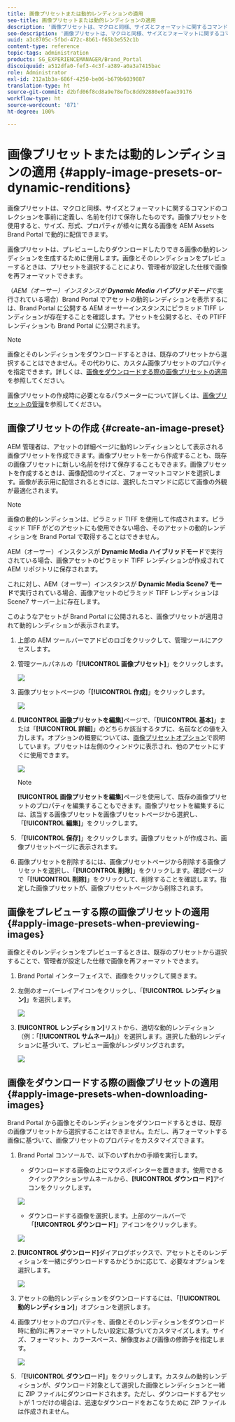 ```yaml
---
title: 画像プリセットまたは動的レンディションの適用
seo-title: 画像プリセットまたは動的レンディションの適用
description: '画像プリセットは、マクロと同様、サイズとフォーマットに関するコマンドのコレクションを事前に定義し、名前を付けて保存したものです。画像プリセットを使用すると、サイズ、形式、プロパティが様々に異なる画像を AEM Assets Brand Portal で動的に配信できます。 '
seo-description: '画像プリセットは、マクロと同様、サイズとフォーマットに関するコマンドのコレクションを事前に定義し、名前を付けて保存したものです。画像プリセットを使用すると、サイズ、形式、プロパティが様々に異なる画像を AEM Assets Brand Portal で動的に配信できます。 '
uuid: a3c8705c-5fbd-472c-8b61-f65b3e552c1b
content-type: reference
topic-tags: administration
products: SG_EXPERIENCEMANAGER/Brand_Portal
discoiquuid: a512dfa0-fef3-4c3f-a389-a0a3a7415bac
role: Administrator
exl-id: 212a1b3a-686f-4250-be06-b679b6039887
translation-type: ht
source-git-commit: d2bfd06f8cd8a9e78efbc8dd92880e0faae39176
workflow-type: ht
source-wordcount: '871'
ht-degree: 100%

---
```


# 画像プリセットまたは動的レンディションの適用 {#apply-image-presets-or-dynamic-renditions}

画像プリセットは、マクロと同様、サイズとフォーマットに関するコマンドのコレクションを事前に定義し、名前を付けて保存したものです。画像プリセットを使用すると、サイズ、形式、プロパティが様々に異なる画像を AEM Assets Brand Portal で動的に配信できます。

画像プリセットは、プレビューしたりダウンロードしたりできる画像の動的レンディションを生成するために使用します。画像とそのレンディションをプレビューするときは、プリセットを選択することにより、管理者が設定した仕様で画像を再フォーマットできます。

（*AEM（オーサー）インスタンスが **Dynamic Media ハイブリッドモード***で実行されている場合）Brand Portal でアセットの動的レンディションを表示するには、Brand Portal に公開する AEM オーサーインスタンスにピラミッド TIFF レンディションが存在することを確認します。アセットを公開すると、その PTIFF レンディションも Brand Portal に公開されます。

>[!NOTE]
>
>画像とそのレンディションをダウンロードするときは、既存のプリセットから選択することはできません。その代わりに、カスタム画像プリセットのプロパティを指定できます。詳しくは、[画像をダウンロードする際の画像プリセットの適用](../using/brand-portal-image-presets.md#main-pars-text-1403412644)を参照してください。


画像プリセットの作成時に必要となるパラメーターについて詳しくは、[画像プリセットの管理](https://docs.adobe.com/docs/en/AEM/6-0/administer/integration/dynamic-media/image-presets.html)を参照してください。

## 画像プリセットの作成 {#create-an-image-preset}

AEM 管理者は、アセットの詳細ページに動的レンディションとして表示される画像プリセットを作成できます。画像プリセットを一から作成することも、既存の画像プリセットに新しい名前を付けて保存することもできます。画像プリセットを作成するときは、画像配信のサイズと、フォーマットコマンドを選択します。画像が表示用に配信されるときには、選択したコマンドに応じて画像の外観が最適化されます。

>[!NOTE]
>
>画像の動的レンディションは、ピラミッド TIFF を使用して作成されます。ピラミッド TIFF がどのアセットにも使用できない場合、そのアセットの動的レンディションを Brand Portal で取得することはできません。
>
>AEM（オーサー）インスタンスが **Dynamic Media ハイブリッドモード**&#x200B;で実行されている場合、画像アセットのピラミッド TIFF レンディションが作成されて AEM リポジトリに保存されます。
>
>これに対し、AEM（オーサー）インスタンスが **Dynamic Media Scene7 モード**&#x200B;で実行されている場合、画像アセットのピラミッド TIFF レンディションは Scene7 サーバー上に存在します。
>
>このようなアセットが Brand Portal に公開されると、画像プリセットが適用されて動的レンディションが表示されます。


1. 上部の AEM ツールバーでアドビのロゴをクリックして、管理ツールにアクセスします。

1. 管理ツールパネルの「**[!UICONTROL 画像プリセット]**」をクリックします。

   ![](assets/admin-tools-panel-4.png)

1. 画像プリセットページの「**[!UICONTROL 作成]**」をクリックします。

   ![](assets/image_preset_homepage.png)

1. **[!UICONTROL 画像プリセットを編集]**&#x200B;ページで、「**[!UICONTROL 基本]**」または「**[!UICONTROL 詳細]**」のどちらか該当するタブに、名前などの値を入力します。オプションの概要については、[画像プリセットオプション](https://docs.adobe.com/docs/en/AEM/6-0/administer/integration/dynamic-media/image-presets.html#Image%20preset%20options)で説明しています。プリセットは左側のウィンドウに表示され、他のアセットにすぐに使用できます。

   ![](assets/image_preset_create.png)

   >[!NOTE]
   >
   >**[!UICONTROL 画像プリセットを編集]**&#x200B;ページを使用して、既存の画像プリセットのプロパティを編集することもできます。画像プリセットを編集するには、該当する画像プリセットを画像プリセットページから選択し、「**[!UICONTROL 編集]**」をクリックします。

1. 「**[!UICONTROL 保存]**」をクリックします。画像プリセットが作成され、画像プリセットページに表示されます。
1. 画像プリセットを削除するには、画像プリセットページから削除する画像プリセットを選択し、「**[!UICONTROL 削除]**」をクリックします。確認ページで「**[!UICONTROL 削除]**」をクリックして、削除することを確認します。指定した画像プリセットが、画像プリセットページから削除されます。

## 画像をプレビューする際の画像プリセットの適用  {#apply-image-presets-when-previewing-images}

画像とそのレンディションをプレビューするときは、既存のプリセットから選択することで、管理者が設定した仕様で画像を再フォーマットできます。

1. Brand Portal インターフェイスで、画像をクリックして開きます。
1. 左側のオーバーレイアイコンをクリックし、「**[!UICONTROL レンディション]**」を選択します。

   ![](assets/image-preset-previewrenditions.png)

1. **[!UICONTROL レンディション]**&#x200B;リストから、適切な動的レンディション（例：「**[!UICONTROL サムネール]**」）を選択します。選択した動的レンディションに基づいて、プレビュー画像がレンダリングされます。

   ![](assets/image-preset-previewrenditionthumbnail.png)

## 画像をダウンロードする際の画像プリセットの適用 {#apply-image-presets-when-downloading-images}

Brand Portal から画像とそのレンディションをダウンロードするときは、既存の画像プリセットから選択することはできません。ただし、再フォーマットする画像に基づいて、画像プリセットのプロパティをカスタマイズできます。

1. Brand Portal コンソールで、以下のいずれかの手順を実行します。

   * ダウンロードする画像の上にマウスポインターを置きます。使用できるクイックアクションサムネールから、**[!UICONTROL ダウンロード]**&#x200B;アイコンをクリックします。

   ![](assets/downloadsingleasset.png)

   * ダウンロードする画像を選択します。上部のツールバーで「**[!UICONTROL ダウンロード]**」アイコンをクリックします。

   ![](assets/downloadassets.png)

1. **[!UICONTROL ダウンロード]**&#x200B;ダイアログボックスで、アセットとそのレンディションを一緒にダウンロードするかどうかに応じて、必要なオプションを選択します。

   ![](assets/donload-assets-dialog.png)

1. アセットの動的レンディションをダウンロードするには、「**[!UICONTROL 動的レンディション]**」オプションを選択します。
1. 画像プリセットのプロパティを、画像とそのレンディションをダウンロード時に動的に再フォーマットしたい設定に基づいてカスタマイズします。サイズ、フォーマット、カラースペース、解像度および画像の修飾子を指定します。

   ![](assets/dynamicrenditions.png)

1. 「**[!UICONTROL ダウンロード]**」をクリックします。カスタムの動的レンディションが、ダウンロード対象として選択した画像とレンディションと一緒に ZIP ファイルにダウンロードされます。ただし、ダウンロードするアセットが 1 つだけの場合は、迅速なダウンロードをおこなうために ZIP ファイルは作成されません。
